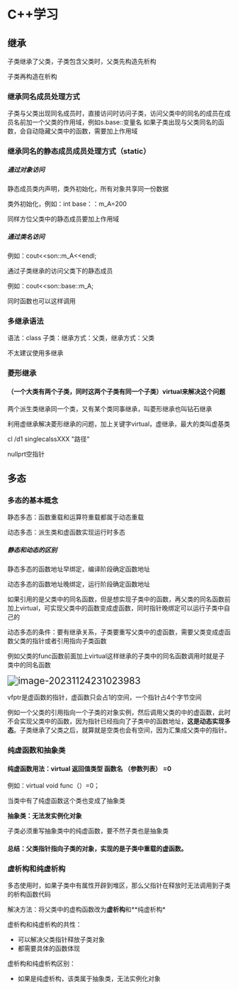 # C++学习

## 继承

子类继承了父类，子类包含父类时，父类先构造先析构

子类再构造在析构

### 继承同名成员处理方式

子类与父类出现同名成员时，直接访问时访问子类，访问父类中的同名的成员在成员名前加一个父类的作用域，例如s.base::变量名
如果子类出现与父类同名的函数，会自动隐藏父类中的函数，需要加上作用域

### 继承同名的静态成员成员处理方式（static）

##### 通过对象访问

 静态成员类内声明，类外初始化，所有对象共享同一份数据

类外初始化，例如：int base：：m_A=200

同样方位父类中的静态成员要加上作用域 

##### 通过类名访问

例如：cout<<son::m_A<<endl;

通过子类继承的访问父类下的静态成员

例如：cout<<son::base::m_A;

同时函数也可以这样调用

### 多继承语法

语法：class 子类：继承方式：父类，继承方式：父类

不太建议使用多继承

### 菱形继承

#### （一个大类有两个子类，同时这两个子类有同一个子类）virtual来解决这个问题

两个派生类继承同一个类，又有某个类同事继承，叫菱形继承也叫钻石继承

利用虚继承解决菱形继承的问题，加上关键字virtual，虚继承，最大的类叫虚基类

cl /d1 singlecalssXXX "路径"

nullprt空指针

## 多态

### 多态的基本概念

静态多态：函数重载和运算符重载都属于动态重载

动态多态：派生类和虚函数实现运行时多态

##### 静态和动态的区别

静态多态的函数地址早绑定，编译阶段确定函数地址

动态多态的函数地址晚绑定，运行阶段确定函数地址

如果引用的是父类中的同名函数，但是想实现子类中的函数，再父类的同名函数前加上virtual，可实现父类中的函数变成虚函数，同时指针晚绑定可以运行子类中自己的

动态多态的条件：要有继承关系，子类要重写父类中的虚函数，需要父类变成虚函数父类的指针或者引用指向子类函数

例如父类的func函数前面加上virtual这样继承的子类中的同名函数调用时就是子类中的同名函数

<img src="C:\Users\86150\AppData\Roaming\Typora\typora-user-images\image-20231124231023983.png" alt="image-20231124231023983" style="zoom:150%;" />



vfptr是虚函数的指针，虚函数只会占1的空间，一个指针占4个字节空间

例如一个父类的引用指向一个子类的对象实例，然后调用父类的中的虚函数，此时不会实现父类中的函数，因为指针已经指向了子类中的函数地址，**这是动态实现多态**。子类继承了父类之后，就算就是空类也会有空间，因为汇集成父类中的指针。

### 纯虚函数和抽象类

#### 纯虚函数用法：virtual 返回值类型 函数名 （参数列表） =0

例如：virtual void func（）=0；

当类中有了纯虚函数这个类也变成了抽象类 

**抽象类：无法发实例化对象**

子类必须重写抽象类中的纯虚函数，要不然子类也是抽象类

#### 总结：父类指针指向子类的对象，实现的是子类中重载的虚函数。

### 虚析构和纯虚析构

多态使用时，如果子类中有属性开辟到堆区，那么父指针在释放时无法调用到子类的析构函数代码

解决方法：将父类中的虚构函数改为**虚析构**和**纯虚析构*

虚析构和纯虚析构的共性：

- 可以解决父类指针释放子类对象
- 都需要具体的函数体现

虚析构和纯虚析构区别：

- 如果是纯虚析构，该类属于抽象类，无法实例化对象

